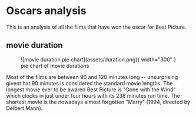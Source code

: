 # Oscars analysis

This is an analysis of all the films that have won the oscar for Best Picture.

## movie duration
<figure markdown>
  ![movie duration pie chart](assets/duration.png){ width="300" }
  <figcaption>pie chart of movie durations</figcaption>
</figure>

Most of the films are between 90 and 120 minutes long -- unsurprising givent hat 90 minutes is considered the standard movie lengths.
The longest movie ever to be awared Best Picture is "Gone with the Wind" which clocks in just under four hours with its 238 minutes run time.
The shortest movie is the nowadays almost forgotten "Marty" (1994, directed by Delbert Mann).

